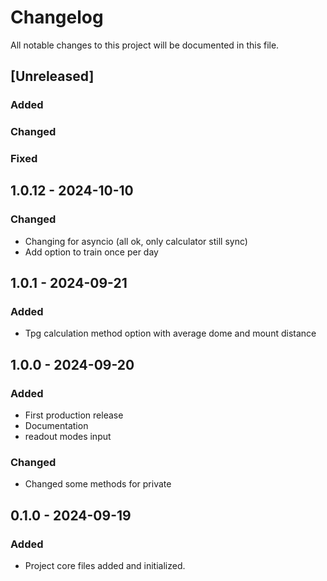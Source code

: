 # Changelog
All notable changes to this project will be documented in this file.

## [Unreleased]
### Added
### Changed
### Fixed

## 1.0.12 - 2024-10-10
### Changed
- Changing for asyncio (all ok, only calculator still sync)
- Add option to train once per day

## 1.0.1 - 2024-09-21
### Added
- Tpg calculation method option  with average dome and mount distance

## 1.0.0 - 2024-09-20
### Added
- First production release
- Documentation
- readout modes input

### Changed
- Changed some methods for private


## 0.1.0 - 2024-09-19
### Added
- Project core files added and initialized.
